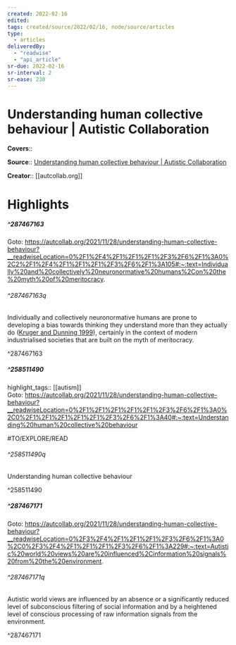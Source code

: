 ```yaml
---
created: 2022-02-16
edited:
tags: created/source/2022/02/16, node/source/articles
type: 
  - articles
deliveredBy: 
  - "readwise"
  - "api_article"
sr-due: 2022-02-16
sr-interval: 2
sr-ease: 230
---
```

# Understanding human collective behaviour | Autistic Collaboration

**Covers**:: 

**Source**:: [Understanding human collective behaviour | Autistic Collaboration](https://autcollab.org/2021/11/28/understanding-human-collective-behaviour)

**Creator**:: [[autcollab.org]]

# Highlights
##### ^287467163


Goto: https://autcollab.org/2021/11/28/understanding-human-collective-behaviour?__readwiseLocation=0%2F1%2F4%2F1%2F1%2F1%2F3%2F6%2F1%3A0%2C2%2F1%2F4%2F1%2F1%2F1%2F3%2F6%2F1%3A105#:~:text=Individually%20and%20collectively%20neuronormative%20humans%2Con%20the%20myth%20of%20meritocracy.  

###### ^287467163q

Individually and collectively neuronormative humans are prone to developing a bias towards thinking they understand more than they actually do ([Kruger and Dunning 1999](https://doi.apa.org/doi/10.1037/0022-3514.77.6.1121)), certainly in the context of modern industrialised societies that are built on the myth of meritocracy. 

^287467163

##### ^258511490

highlight_tags:: [[autism]]   
Goto: https://autcollab.org/2021/11/28/understanding-human-collective-behaviour?__readwiseLocation=0%2F1%2F1%2F1%2F1%2F1%2F3%2F6%2F1%3A0%2C0%2F1%2F1%2F1%2F1%2F1%2F3%2F6%2F1%3A40#:~:text=Understanding%20human%20collective%20behaviour  

#TO/EXPLORE/READ  

###### ^258511490q

Understanding human collective behaviour 

^258511490

##### ^287467171


Goto: https://autcollab.org/2021/11/28/understanding-human-collective-behaviour?__readwiseLocation=0%2F3%2F4%2F1%2F1%2F1%2F3%2F6%2F1%3A0%2C0%2F3%2F4%2F1%2F1%2F1%2F3%2F6%2F1%3A229#:~:text=Autistic%20world%20views%20are%20influenced%2Cinformation%20signals%20from%20the%20environment.  

###### ^287467171q

Autistic world views are influenced by an absence or a significantly reduced level of subconscious filtering of social information and by a heightened level of conscious processing of raw information signals from the environment. 

^287467171


